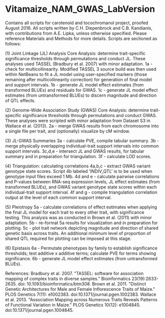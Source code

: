 # Vitamaize_NAM_GWAS_LabVersion
Contains all scripts for carotenoid and tocochromanol project, proofed August 2016.
All scripts written by C.H. Diepenbrock and C.B. Kandianis, with contributions from A.E. Lipka, unless otherwise specified. Please reference Materials and Methods for more details. Scripts are sectioned as follows:

(1) Joint Linkage (JL) Analysis
Core Analysis: determine trait-specific significance thresholds through permutations and conduct JL. These analyses used TASSEL (Bradbury et al. 2007) with minor adaptation.
1a - check for multicollinearity. Modified TASSEL 3 source build was then used within NetBeans to fit a JL model using user-specified markers (those remaining after multicollinearity correction) for generation of final model and support intervals.
1b - generate JL model effect estimates (from transformed BLUEs) and residuals for GWAS.
1c - generate JL model effect estimates (from untransformed BLUEs) to discern magnitude and direction of QTL effects.

(2) Genome-Wide Association Study (GWAS)
Core Analysis: determine trait-specific significance thresholds through permutations and conduct GWAS. These analyses were scripted with minor adaptation from Dataset S3 in Wallace et al. (2013).
2a - merge GWAS results from each chromosome into a single file per trait, and (optionally) visualize by cM window.

(3) JL-GWAS Summaries
3a - calculate PVE, compile tabular summary.
3b - merge physically overlapping individual-trait support intervals into common support intervals.
3c,d,e - intersect JL and GWAS results, for tabular summary and in preparation for triangulation.
3f - calculate LOD scores.

(4) Triangulation: calculating correlations 
4a,b,c - extract GWAS variant genotype state scores. Script 4b labeled 'INDIV_QTL' is to be used when genotype input files exceed 1 Mb.
4d and e - calculate pairwise correlations and P-values between RNA-seq expression levels, JL effect estimates (from transformed BLUEs), and GWAS variant genotype state scores within each individual-trait support interval.
4f and g - compile triangulation correlation output at the level of each common support interval.

(5) Pleiotropy
5a - calculate correlations of effect estimates when applying the final JL model for each trait to every other trait, with significance testing. This analysis was as conducted in Brown et al. (2011) with minor adaptation.
5b - re-format 5a results for visualization and in preparation for plotting.
5c - plot trait network depicting magnitude and direction of shared genetic basis across traits. An additional minimum level of proportion of shared QTL required for plotting can be imposed at this stage.

(6) Epistasis
6a - Permutate phenotypes by family to establish significance thresholds; test additive x additive terms; calculate PVE for terms showing significance.
6b - generate JL model effect estimates (from untransformed BLUEs).

References:
Bradbury et al. 2007. "TASSEL: software for association mapping of complex traits in diverse samples." Bioinformatics 23(19):2633-2635. doi: 10.1093/bioinformatics/btm308.
Brown et al. 2011. "Distinct Genetic Architectures for Male and Female Inflorescence Traits of Maize." PLOS Genetics 7(11): e1002383. doi:10.1371/journal.pgen.1002383.
Wallace et al. 2013. "Association Mapping across Numerous Traits Reveals Patterns of Functional Variation in Maize." PLOS Genetics 10(12): e1004845. doi:10.1371/journal.pgen.1004845.
